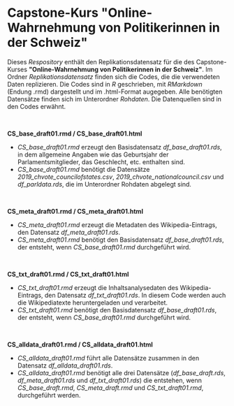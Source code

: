 # Capstone-Kurs "Online-Wahrnehmung von Politikerinnen in der Schweiz"

Dieses _Respository_ enthält den Replikationsdatensatz für die des Capstone-Kurses **"Online-Wahrnehmung von Politikerinnen in der Schweiz"**.
Im Ordner _Replikationsdatensatz_ finden sich die Codes, die die verwendeten Daten replizieren.
Die Codes sind in _R_ geschrieben, mit _RMarkdown_ (Endung .rmd) dargestellt und im .html-Format augegeben. Alle benötigten Datensätze finden sich im Unterordner _Rohdaten_. Die Datenquellen sind in den Codes erwähnt.

&nbsp;

**CS_base_draft01.rmd / CS_base_draft01.html**
+ _CS_base_draft01.rmd_ erzeugt den Basisdatensatz _df_base_draft01.rds_, in dem allgemeine Angaben wie das Geburtsjahr der Parlamentsmitglieder, das Geschlecht, etc. enthalten sind.
+ _CS_base_draft01.rmd_ benötigt die Datensätze _2019_chvote_councilofstates.csv_, _2019_chvote_nationalcouncil.csv_ und _df_parldata.rds_, die im Unterordner Rohdaten abgelegt sind.

&nbsp;

**CS_meta_draft01.rmd / CS_meta_draft01.html**
+ _CS_meta_draft01.rmd_ erzeugt die Metadaten des Wikipedia-Eintrags, den Datensatz _df_meta_draft01.rds_.
+ _CS_meta_draft01.rmd_ benötigt den Basisdatensatz _df_base_draft01.rds_, der entsteht, wenn _CS_base_draft01.rmd_ durchgeführt wird.

&nbsp;

**CS_txt_draft01.rmd / CS_txt_draft01.html**
+ _CS_txt_draft01.rmd_ erzeugt die Inhaltsanalysedaten des Wikipedia-Eintrags, den Datensatz _df_txt_draft01.rds_. In diesem Code werden auch die Wikipediatexte heruntergeladen und verarbeitet.
+ _CS_txt_draft01.rmd_ benötigt den Basisdatensatz _df_base_draft01.rds_, der entsteht, wenn _CS_base_draft01.rmd_ durchgeführt wird.


&nbsp;

**CS_alldata_draft01.rmd / CS_alldata_draft01.html**
+ _CS_alldata_draft01.rmd_ führt alle Datensätze zusammen in den Datensatz _df_alldata_draft01.rds_. 
+ _CS_alldata_draft01.rmd_ benötigt alle drei Datensätze (_df_base_draft.rds_, _df_meta_draft01.rds_ und _df_txt_draft01.rds_) die entstehen, wenn _CS_base_draft.rmd_, _CS_meta_draft.rmd_ und _CS_txt_draft01.rmd_, durchgeführt werden.

